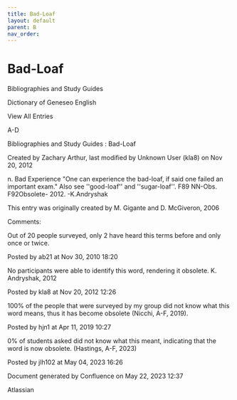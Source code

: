 ```yaml
---
title: Bad-Loaf
layout: default
parent: B
nav_order:
---
```


# Bad-Loaf

Bibliographies and Study Guides

Dictionary of Geneseo English

View All Entries

A-D

Bibliographies and Study Guides : Bad-Loaf

Created by  Zachary Arthur, last modified by  Unknown User (kla8) on Nov 20, 2012

n. Bad Experience &quot;One can experience the bad-loaf, if said one failed an important exam.&quot; Also see ''good-loaf'' and ''sugar-loaf''. F89 NN-Obs. F92Obsolete- 2012. -K.Andryshak

This entry was originally created by M. Gigante and D. McGiveron, 2006

Comments:

Out of 20 people surveyed, only 2 have heard this terms before and only once or twice.

Posted by ab21 at Nov 30, 2010 18:20

No participants were able to identify this word, rendering it obsolete. K. Andryshak, 2012

Posted by kla8 at Nov 20, 2012 12:26

100% of the people that were surveyed by my group did not know what this word means, thus it has become obsolete (Nicchi, A-F, 2019). 

Posted by hjn1 at Apr 11, 2019 10:27

0% of students asked did not know what this meant, indicating that the word is now obsolete. (Hastings, A-F, 2023)

Posted by jlh102 at May 04, 2023 16:26

Document generated by Confluence on May 22, 2023 12:37

Atlassian
